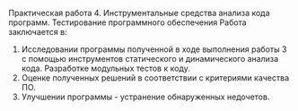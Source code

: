 Практическая работа 4. Инструментальные средства анализа кода программ. Тестирование программного обеспечения
Работа заключается в:
1. Исследовании программы полученной в ходе выполнения работы 3 с помощью инструментов статического и динамического анализа кода. Разработке модульных тестов к коду.
2. Оценке полученных решений в соответствии с критериями качества ПО.
3. Улучшении программы - устранение обнаруженных недочетов.
